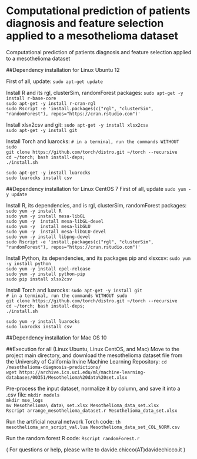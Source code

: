 # Computational prediction of patients diagnosis and feature selection applied to a mesothelioma dataset
Computational prediction of patients diagnosis and feature selection applied to a mesothelioma dataset

##Dependency installation for Linux Ubuntu 12

First of all, update:
`sudo apt-get update`<br>

Install R and its rgl, clusterSim, randomForest packages:
`sudo apt-get -y install r-base-core`<br>
`sudo apt-get -y install r-cran-rgl`<br>
`sudo Rscript -e 'install.packages(c("rgl", "clusterSim", "randomForest"), repos="https://cran.rstudio.com")'`<br>

Install xlsx2csv and git:
`sudo apt-get -y install xlsx2csv`<br>
`sudo apt-get -y install git`<br>

Install Torch and luarocks:
`# in a terminal, run the commands WITHOUT sudo`<br>
`git clone https://github.com/torch/distro.git ~/torch --recursive`<br>
`cd ~/torch; bash install-deps;`<br>
`./install.sh`<br>

`sudo apt-get -y install luarocks`<br>
`sudo luarocks install csv`<br>

##Dependency installation for Linux CentOS 7
First of all, update
`sudo yum -y update`

Install R, its dependencies, and is rgl, clusterSim, randomForest packages:
`sudo yum -y install R` <br>
`sudo yum -y install mesa-libGL` <br>
`sudo yum -y  install mesa-libGL-devel` <br>
`sudo yum -y  install mesa-libGLU` <br>
`sudo yum -y  install mesa-libGLU-devel` <br>
`sudo yum -y install libpng-devel` <br>
`sudo Rscript -e 'install.packages(c("rgl", "clusterSim", "randomForest"), repos="https://cran.rstudio.com")'` <br>

Install Python, its dependencies, and its packages pip and xlsxcsv:
`sudo yum -y install python` <br>
`sudo yum -y install epel-release` <br>
`sudo yum -y install python-pip` <br>
`sudo pip install xlsx2csv` <br>

Install Torch and luarocks:
`sudo apt-get -y install git` <br>
`# in a terminal, run the commands WITHOUT sudo` <br>
`git clone https://github.com/torch/distro.git ~/torch --recursive` <br>
`cd ~/torch; bash install-deps;` <br>
`./install.sh` <br>

`sudo yum -y install luarocks` <br>
`sudo luarocks install csv` <br>


##Dependency installation for Mac OS 10

##Execution for all (Linux Ubuntu, Linux CentOS, and Mac)
Move to the project main directory, and download the mesothelioma dataset file from the University of California Irvine Machine Learning Repository:
`cd /mesothelioma-diagnosis-predictions/` <br>
`wget https://archive.ics.uci.edu/ml/machine-learning-databases/00351/Mesothelioma%20data%20set.xlsx` <br>

Pre-process the input dataset, normalize it by column, and save it into a .csv file:
`mkdir models` <br>
`mkdir mse_logs` <br>
`mv Mesothelioma\ data\ set.xlsx Mesothelioma_data_set.xlsx` <br>
`Rscript arrange_mesothelioma_dataset.r Mesothelioma_data_set.xlsx` <br>

Run the artificial neural network Torch code:
`th mesothelioma_ann_script_val.lua Mesothelioma_data_set_COL_NORM.csv` <br>

Run the random forest R code:
`Rscript randomForest.r` <br>

( For questions or help, please write to davide.chicco(AT)davidechicco.it )
